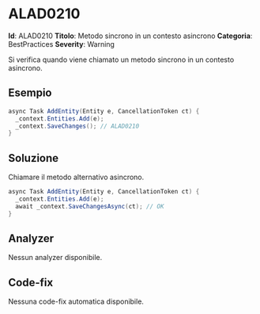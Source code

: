 
# ALAD0210

**Id**: ALAD0210
**Titolo**: Metodo sincrono in un contesto asincrono
**Categoria**: BestPractices
**Severity**: Warning

Si verifica quando viene chiamato un metodo sincrono in un contesto asincrono.


## Esempio

```csharp
async Task AddEntity(Entity e, CancellationToken ct) {
  _context.Entities.Add(e);
  _context.SaveChanges(); // ALAD0210
}
```


## Soluzione

Chiamare il metodo alternativo asincrono.

```csharp
async Task AddEntity(Entity e, CancellationToken ct) {
  _context.Entities.Add(e);
  await _context.SaveChangesAsync(ct); // OK
}
```


## Analyzer

Nessun analyzer disponibile.


## Code-fix

Nessuna code-fix automatica disponibile.
